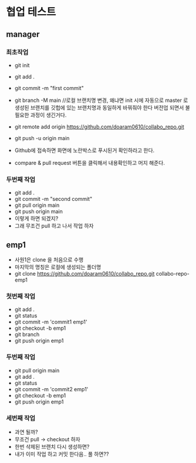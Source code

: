 # 협업 테스트

## manager

### 최초작업

- git init
- git add .
- git commit -m "first commit"
- git branch -M main //로컬 브랜치명 변경, 왜냐면 init 시에 자동으로 master 로 생성된 브랜치를 깃헙에 있는 브랜치명과 동일하게 바꿔줘야 한다 버전업 되면서 불필요한 과정이 생긴거다.
- git remote add origin https://github.com/doaram0610/collabo_repo.git
- git push -u origin main

- Github에 접속하면 화면에 노란박스로 푸시된거 확인하라고 한다.
- compare & pull request 버튼을 클릭해서 내용확인하고 머지 해준다.

### 두번째 작업

- git add .
- git commit -m "second commit"
- git pull origin main
- git push origin main
- 이렇게 하면 되겠지?
- 그래 무조건 pull 하고 나서 작업 하자

## emp1

- 사원1은 clone 을 처음으로 수행
- 마지막의 명칭은 로컬에 생성되는 폴더명
- git clone https://github.com/doaram0610/collabo_repo.git collabo-repo-emp1

### 첫번째 작업

- git add .
- git status
- git commit -m 'commit1 emp1'
- git checkout -b emp1
- git branch
- git push origin emp1

### 두번째 작업

- git pull origin main
- git add .
- git status
- git commit -m 'commit2 emp1'
- git checkout -b emp1
- git push origin emp1

### 세번째 작업

- 과연 될까?
- 무조건 pull -> checkout 하자
- 한번 삭제된 브랜치 다시 생성하면?
- 내가 이미 작업 하고 커밋 한다음.. 풀 하면??
